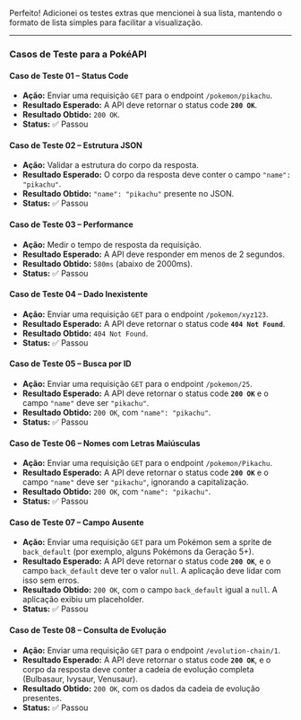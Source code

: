 Perfeito! Adicionei os testes extras que mencionei à sua lista, mantendo o formato de lista simples para facilitar a visualização.

---
### Casos de Teste para a PokéAPI

#### **Caso de Teste 01 – Status Code**
* **Ação:** Enviar uma requisição `GET` para o endpoint `/pokemon/pikachu`.
* **Resultado Esperado:** A API deve retornar o status code **`200 OK`**.
* **Resultado Obtido:** `200 OK`.
* **Status:** ✅ Passou

#### **Caso de Teste 02 – Estrutura JSON**
* **Ação:** Validar a estrutura do corpo da resposta.
* **Resultado Esperado:** O corpo da resposta deve conter o campo `"name": "pikachu"`.
* **Resultado Obtido:** `"name": "pikachu"` presente no JSON.
* **Status:** ✅ Passou

#### **Caso de Teste 03 – Performance**
* **Ação:** Medir o tempo de resposta da requisição.
* **Resultado Esperado:** A API deve responder em menos de 2 segundos.
* **Resultado Obtido:** `580ms` (abaixo de 2000ms).
* **Status:** ✅ Passou

#### **Caso de Teste 04 – Dado Inexistente**
* **Ação:** Enviar uma requisição `GET` para o endpoint `/pokemon/xyz123`.
* **Resultado Esperado:** A API deve retornar o status code **`404 Not Found`**.
* **Resultado Obtido:** `404 Not Found`.
* **Status:** ✅ Passou

#### **Caso de Teste 05 – Busca por ID**
* **Ação:** Enviar uma requisição `GET` para o endpoint `/pokemon/25`.
* **Resultado Esperado:** A API deve retornar o status code **`200 OK`** e o campo `"name"` deve ser `"pikachu"`.
* **Resultado Obtido:** `200 OK`, com `"name": "pikachu"`.
* **Status:** ✅ Passou

#### **Caso de Teste 06 – Nomes com Letras Maiúsculas**
* **Ação:** Enviar uma requisição `GET` para o endpoint `/pokemon/Pikachu`.
* **Resultado Esperado:** A API deve retornar o status code **`200 OK`** e o campo `"name"` deve ser `"pikachu"`, ignorando a capitalização.
* **Resultado Obtido:** `200 OK`, com `"name": "pikachu"`.
* **Status:** ✅ Passou

#### **Caso de Teste 07 – Campo Ausente**
* **Ação:** Enviar uma requisição `GET` para um Pokémon sem a sprite de `back_default` (por exemplo, alguns Pokémons da Geração 5+).
* **Resultado Esperado:** A API deve retornar o status code **`200 OK`**, e o campo `back_default` deve ter o valor `null`. A aplicação deve lidar com isso sem erros.
* **Resultado Obtido:** `200 OK`, com o campo `back_default` igual a `null`. A aplicação exibiu um placeholder.
* **Status:** ✅ Passou

#### **Caso de Teste 08 – Consulta de Evolução**
* **Ação:** Enviar uma requisição `GET` para o endpoint `/evolution-chain/1`.
* **Resultado Esperado:** A API deve retornar o status code **`200 OK`**, e o corpo da resposta deve conter a cadeia de evolução completa (Bulbasaur, Ivysaur, Venusaur).
* **Resultado Obtido:** `200 OK`, com os dados da cadeia de evolução presentes.
* **Status:** ✅ Passou